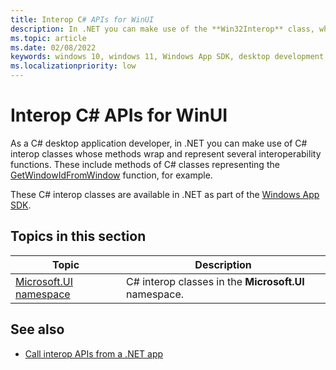 ```yaml
---
title: Interop C# APIs for WinUI
description: In .NET you can make use of the **Win32Interop** class, whose methods wrap and represent several interoperability functions including the [GetWindowIdFromWindow](/windows/windows-app-sdk/api/win32/microsoft.ui.interop/nf-microsoft-ui-interop-getwindowidfromwindow) function.
ms.topic: article
ms.date: 02/08/2022
keywords: windows 10, windows 11, Windows App SDK, desktop development, winui, app sdk, C#, interop
ms.localizationpriority: low
---
```


# Interop C# APIs for WinUI

As a C# desktop application developer, in .NET you can make use of C# interop classes whose methods wrap and represent several interoperability functions. These include methods of C# classes representing the [GetWindowIdFromWindow](/windows/windows-app-sdk/api/win32/microsoft.ui.interop/nf-microsoft-ui-interop-getwindowidfromwindow) function, for example.

These C# interop classes are available in .NET as part of the [Windows App SDK](../../windows-app-sdk/index.md).

## Topics in this section

| Topic | Description |
| - | - |
| [Microsoft.UI namespace](microsoft.ui/microsoft.ui.md) | C# interop classes in the **Microsoft.UI** namespace. |

## See also

* [Call interop APIs from a .NET app](../../desktop/modernize/winrt-com-interop-csharp.md)